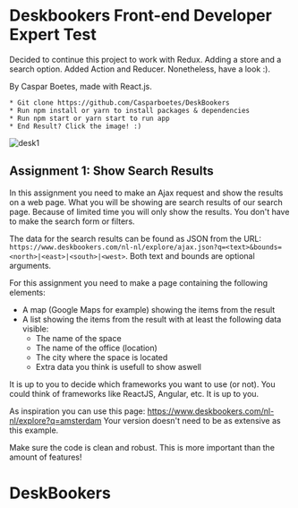 # Deskbookers Front-end Developer Expert Test

Decided to continue this project to work with Redux. Adding a store and a search option. Added Action and Reducer. Nonetheless, have a look :).

By Caspar Boetes, made with React.js.

```
* Git clone https://github.com/Casparboetes/DeskBookers
* Run npm install or yarn to install packages & dependencies
* Run npm start or yarn start to run app
* End Result? Click the image! :)
```

![desk1](https://user-images.githubusercontent.com/34174855/38724382-5ff24fa4-3f04-11e8-9231-ffef313a543e.png)

## Assignment 1: Show Search Results

In this assignment you need to make an Ajax request and show the results on a web page. What you will be showing are search results of our search page. Because of limited time you will only show the results. You don't have to make the search form or filters.

The data for the search results can be found as JSON from the URL: `https://www.deskbookers.com/nl-nl/explore/ajax.json?q=<text>&bounds=<north>|<east>|<south>|<west>`. Both text and bounds are optional arguments.

For this assignment you need to make a page containing the following elements:

* A map (Google Maps for example) showing the items from the result
* A list showing the items from the result with at least the following data visible:
  * The name of the space
  * The name of the office (location)
  * The city where the space is located
  * Extra data you think is usefull to show aswell

It is up to you to decide which frameworks you want to use (or not). You could think of frameworks like ReactJS, Angular, etc. It is up to you.

As inspiration you can use this page: https://www.deskbookers.com/nl-nl/explore?q=amsterdam
Your version doesn't need to be as extensive as this example.

Make sure the code is clean and robust. This is more important than the amount of features!
# DeskBookers
